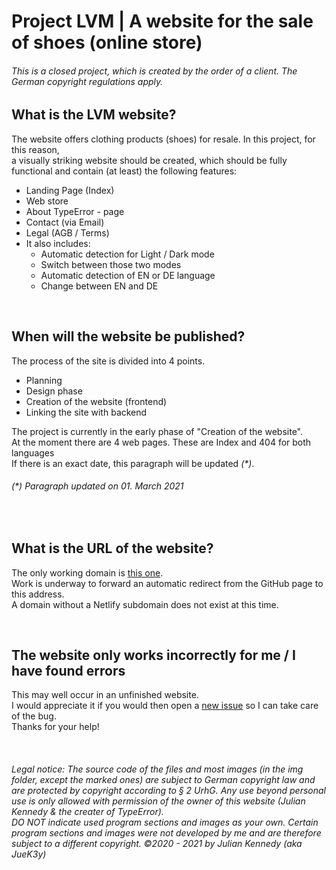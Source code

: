 # Project LVM | A website for the sale of shoes (online store)

###### _This is a closed project, which is created by the order of a client. The German copyright regulations apply._

## What is the LVM website?
The website offers clothing products (shoes) for resale. In this project, for this reason,
<br>a visually striking website should be created, which should be fully functional and contain (at least) the following features:
- Landing Page (Index)
- Web store
- About TypeError - page
- Contact (via Email)
- Legal (AGB / Terms)
- It also includes:
  - Automatic detection for Light / Dark mode
  - Switch between those two modes
  - Automatic detection of EN or DE language
  - Change between EN and DE
<br>

## When will the website be published?
The process of the site is divided into 4 points.
- Planning
- Design phase
- Creation of the website (frontend)
- Linking the site with backend

The project is currently in the early phase of "Creation of the website".
<br>At the moment there are 4 web pages. These are Index and 404 for both languages
<br>If there is an exact date, this paragraph will be updated _(*)_. 
###### _(*) Paragraph updated on 01. March 2021_
<br>

## What is the URL of the website?
The only working domain is [this one](https://type-error.netlify.app).
<br>Work is underway to forward an automatic redirect from the GitHub page to this address.
<br>A domain without a Netlify subdomain does not exist at this time.

<br>

## The website only works incorrectly for me / I have found errors
This may well occur in an unfinished website.
<br>I would appreciate it if you would then open a [new issue](https://github.com/JueK3y/project-lvm/issues) so I can take care of the bug.
<br>Thanks for your help!

<br>

###### _Legal notice: The source code of the files and most images (in the img folder, except the marked ones) are subject to German copyright law and are protected by copyright according to § 2 UrhG. Any use beyond personal use is only allowed with permission of the owner of this website (Julian Kennedy & the creater of TypeError).<br>DO NOT indicate used program sections and images as your own. Certain program sections and images were not developed by me and are therefore subject to a different copyright. ©2020 - 2021 by Julian Kennedy (aka JueK3y)_
